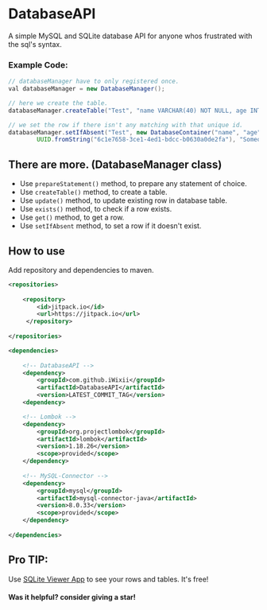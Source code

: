 # DatabaseAPI
A simple MySQL and SQLite database API for anyone whos frustrated with the sql's syntax.

### Example Code:
```java
// databaseManager have to only registered once.
val databaseManager = new DatabaseManager();

// here we create the table.
databaseManager.createTable("Test", "name VARCHAR(40) NOT NULL, age INT DEFAULT 1");

// we set the row if there isn't any matching with that unique id.
databaseManager.setIfAbsent("Test", new DatabaseContainer("name", "age"), 
        UUID.fromString("6c1e7658-3ce1-4ed1-bdcc-b0630a0de2fa"), "SomeonesName", 18);
```

## There are more. (DatabaseManager class)

- Use ``prepareStatement()`` method, to prepare any statement of choice.
- Use ``createTable()`` method, to create a table.
- Use ``update()`` method, to update existing row in database table.
- Use ``exists()`` method, to check if a row exists.
- Use ``get()`` method, to get a row.
- Use ``setIfAbsent`` method, to set a row if it doesn't exist.

## How to use
Add repository and dependencies to maven.
```xml
<repositories>
        
    <repository>
        <id>jitpack.io</id>
        <url>https://jitpack.io</url>
     </repository>
        
</repositories>

<dependencies>
        
    <!-- DatabaseAPI -->
    <dependency>
        <groupId>com.github.iWixii</groupId>
        <artifactId>DatabaseAPI</artifactId>
        <version>LATEST_COMMIT_TAG</version>
    <dependency>

    <!-- Lombok -->
    <dependency>
        <groupId>org.projectlombok</groupId>
        <artifactId>lombok</artifactId>
        <version>1.18.26</version>
        <scope>provided</scope>
    </dependency>
            
    <!-- MySQL-Connector -->
    <dependency>
        <groupId>mysql</groupId>
        <artifactId>mysql-connector-java</artifactId>
        <version>8.0.33</version>
        <scope>provided</scope>
    </dependency>
            
</dependencies>
```

## Pro TIP:
Use [SQLite Viewer App](https://sqliteviewer.app/) to see your rows and tables. It's free!

#### Was it helpful? consider giving a star!
